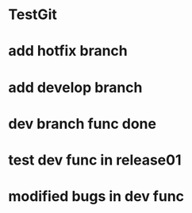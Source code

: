 # TestGit
# add hotfix branch
# add develop branch
# dev branch func done
# test dev func in release01
# modified bugs in dev func
